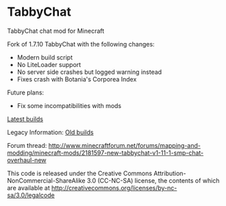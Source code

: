 TabbyChat
=========
TabbyChat chat mod for Minecraft

Fork of 1.7.10 TabbyChat with the following changes:
- Modern build script
- No LiteLoader support
- No server side crashes but logged warning instead
- Fixes crash with Botania's Corporea Index

Future plans:
- Fix some incompatibilities with mods

[Latest builds](https://github.com/mist475/tabbychat/releases)

Legacy Information:
[Old builds](https://drone.io/github.com/killjoy1221/tabbychat/files)

Forum thread: http://www.minecraftforum.net/forums/mapping-and-modding/minecraft-mods/2181597-new-tabbychat-v1-11-1-smp-chat-overhaul-new

This code is released under the Creative Commons Attribution-NonCommercial-ShareAlike 3.0 (CC-NC-SA) license, the contents of which are available at http://creativecommons.org/licenses/by-nc-sa/3.0/legalcode
